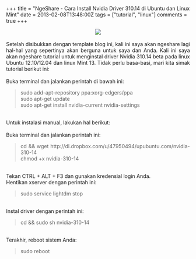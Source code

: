 +++
title = "NgeShare - Cara Install Nvidia Driver 310.14 di Ubuntu dan Linux Mint"
date = 2013-02-08T13:48:00Z
tags = ["tutorial", "linux"]
comments = true
+++

<center><img border="0" data-original-height="349" data-original-width="620" src="https://4.bp.blogspot.com/-dqhCnBuFCIE/W--Tfej3EaI/AAAAAAAASdk/-zxW7VTE6IYZhQqoh4HoqEWToKpXEjmiACLcBGAs/s1600/Nvidia.jpg" /></center><br />
<div style="text-align: justify;">Setelah disibukkan dengan template blog ini, kali ini saya akan ngeshare lagi hal-hal yang sepertinya akan berguna untuk saya dan Anda. Kali ini saya akan ngeshare tutorial untuk menginstal driver Nvidia 310.14 beta pada linux Ubuntu 12.10/12.04 dan linux Mint 13. Tidak perlu basa-basi, mari kita simak tutorial berikut ini:<br /><br />
Buka terminal dan jalankan perintah di bawah ini:<br />
<blockquote class="tr_bq">sudo add-apt-repository ppa:xorg-edgers/ppa<br />sudo apt-get update<br />sudo apt-get install nvidia-current nvidia-settings</blockquote><br />
Untuk instalasi manual, lakukan hal berikut:<br /><br />
Buka terminal dan jalankan perintah ini:<br />
<blockquote class="tr_bq">cd &amp;&amp; wget http://dl.dropbox.com/u/47950494/upubuntu.com/nvidia-310-14<br />chmod +x nvidia-310-14</blockquote><br />
Tekan CTRL + ALT + F3 dan gunakan kredensial login Anda.<br />
Hentikan xserver dengan perintah ini:<br />
<blockquote class="tr_bq">sudo service lightdm stop</blockquote><br />
Instal driver dengan perintah ini:<br />
<blockquote class="tr_bq">cd &amp;&amp; sudo sh nvidia-310-14</blockquote><br />
Terakhir, reboot sistem Anda:<br />
<blockquote class="tr_bq">sudo reboot</blockquote></div>
